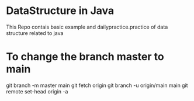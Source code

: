 # DataStructure in Java
This Repo contais basic example and dailypractice.practice of data structure related to java

# To change the branch master to main
git branch -m master main
git fetch origin
git branch -u origin/main main
git remote set-head origin -a
